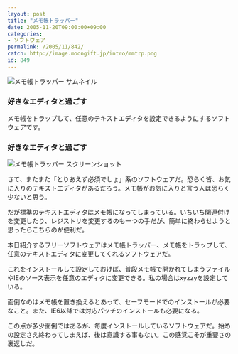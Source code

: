 ```yaml
---
layout: post
title: "メモ帳トラッパー"
date: 2005-11-20T09:00:00+09:00
categories:
- ソフトウェア
permalink: /2005/11/842/
catch: http://image.moongift.jp/intro/mmtrp.png
id: 849
---
```

 ![メモ帳トラッパー サムネイル](http://image.moongift.jp/intro/mmtrp.s.png "メモ帳トラッパー サムネイル")
  

### 好きなエディタと過ごす
  
メモ帳をトラップして、任意のテキストエディタを設定できるようにするソフトウェアです。  
<!--more-->  

### 好きなエディタと過ごす
  

![メモ帳トラッパー スクリーンショット](http://image.moongift.jp/intro/mmtrp.png "メモ帳トラッパー スクリーンショット")

  

さて、またまた「とりあえず必須でしょ」系のソフトウェアだ。恐らく皆、お気に入りのテキストエディタがあるだろう。メモ帳がお気に入りと言う人は恐らく少ないと思う。

  

だが標準のテキストエディタはメモ帳になってしまっている。いちいち関連付けを変更したり、レジストリを変更するのも一つの手だが、簡単に終わらせようと思ったらこちらのが便利だ。

  

本日紹介するフリーソフトウェアはメモ帳トラッパー、メモ帳をトラップして、任意のテキストエディタに変更してくれるソフトウェアだ。

  

これをインストールして設定しておけば、普段メモ帳で開かれてしまうファイルやIEのソース表示を任意のエディタに変更できる。私の場合はxyzzyを設定している。

  

面倒なのはメモ帳を置き換えるとあって、セーフモードでのインストールが必要なこと。また、IE6以降では対応パッチのインストールも必要になる。

  

この点が多少面倒ではあるが、毎度インストールしているソフトウェアだ。始めの設定さえ終わってしまえば、後は意識する事もない。この感覚こそが重要さの裏返しだ。

